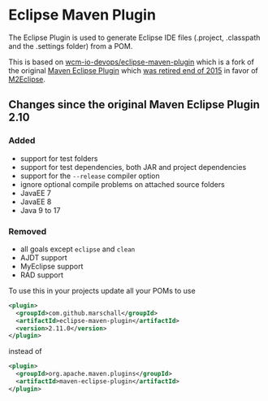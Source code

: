 Eclipse Maven Plugin
======

The Eclipse Plugin is used to generate Eclipse IDE files (.project, .classpath and the .settings folder) from a POM.

This is based on [wcm-io-devops/eclipse-maven-plugin](https://github.com/wcm-io-devops/eclipse-maven-plugin) which is a fork of the original [Maven Eclipse Plugin](https://maven.apache.org/plugins/maven-eclipse-plugin/) which [was retired end of 2015](http://mail-archives.apache.org/mod_mbox/maven-dev/201510.mbox/%3Cop.x55dxii1kdkhrr%40robertscholte.dynamic.ziggo.nl%3E) in favor of [M2Eclipse](https://www.eclipse.org/m2e/).


Changes since the original Maven Eclipse Plugin 2.10
----------------------------------------------------

### Added
* support for test folders
* support for test dependencies, both JAR and project dependencies
* support for the `--release` compiler option
* ignore optional compile problems on attached source folders
* JavaEE 7
* JavaEE 8
* Java 9 to 17


### Removed
* all goals except `eclipse` and `clean`
* AJDT support
* MyEclipse support
* RAD support



To use this in your projects update all your POMs to use

```xml
<plugin>
  <groupId>com.github.marschall</groupId>
  <artifactId>eclipse-maven-plugin</artifactId>
  <version>2.11.0</version>
</plugin>
```

instead of

```xml
<plugin>
  <groupId>org.apache.maven.plugins</groupId>
  <artifactId>maven-eclipse-plugin</artifactId>
</plugin>
```
